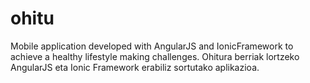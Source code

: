 # ohitu
 Mobile application developed with AngularJS and IonicFramework to achieve a healthy lifestyle making challenges. Ohitura berriak lortzeko AngularJS eta Ionic Framework erabiliz sortutako aplikazioa. 
